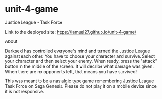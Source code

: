 # unit-4-game
Justice League - Task Force

Link to the deployed site:
https://lamuel27.github.io/unit-4-game/

About


Darkseid has controlled everyone's mind and turned the Justice League against each other.  You have to choose your character and survive.
Select your character and then select your enemy.  When ready, press the "attack" button in the middle of the screen.  It will decribe what damage was given.
When there are no opponents left, that means you have survived!


This was meant to be a nastalgic type game remembering Justice League Task Force on Sega Genesis.
Please do not play it on a mobile device since it is not responsive.
